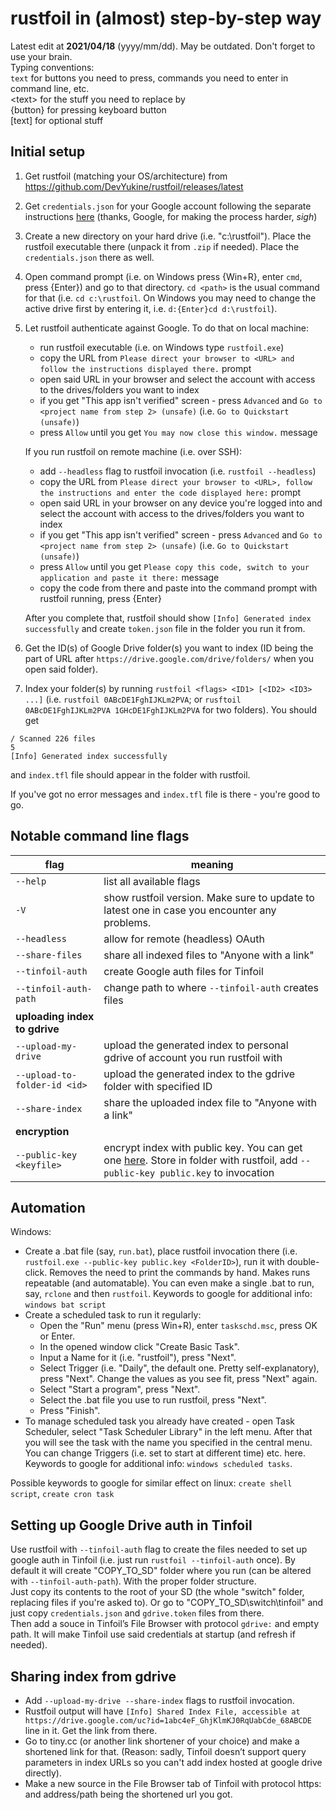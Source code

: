 # rustfoil in (almost) step-by-step way
Latest edit at **2021/04/18** (yyyy/mm/dd). May be outdated. Don't forget to use your brain.  
Typing conventions:  
`text` for buttons you need to press, commands you need to enter in command line, etc.  
\<text\> for the stuff you need to replace by  
{button} for pressing keyboard button  
\[text\] for optional stuff

## Initial setup
1. Get rustfoil (matching your OS/architecture) from https://github.com/DevYukine/rustfoil/releases/latest
2. Get `credentials.json` for your Google account following the separate instructions [here](https://ii0606226.github.io/gdrive-compendium/credentials) (thanks, Google, for making the process harder, *sigh*)
3. Create a new directory on your hard drive (i.e. "c:\rustfoil"). Place the rustfoil executable there (unpack it from `.zip` if needed). Place the `credentials.json` there as well.
4. Open command prompt (i.e. on Windows press {Win+R}, enter `cmd`, press {Enter}) and go to that directory. `cd <path>` is the usual command for that (i.e. `cd c:\rustfoil`. On Windows you may need to change the active drive first by entering it, i.e. `d:{Enter}cd d:\rustfoil`).
5. Let rustfoil authenticate against Google. To do that on local machine:
    * run rustfoil executable (i.e. on Windows type `rustfoil.exe`)
    * copy the URL from `Please direct your browser to <URL> and follow the instructions displayed there.` prompt 
    * open said URL in your browser and select the account with access to the drives/folders you want to index
    * if you get "This app isn't verified" screen - press `Advanced` and `Go to <project name from step 2> (unsafe)` (i.e. `Go to Quickstart (unsafe)`)
    * press `Allow` until you get `You may now close this window.` message  
    
    If you run rustfoil on remote machine (i.e. over SSH):
    * add `--headless` flag to rustfoil invocation (i.e. `rustfoil --headless`)
    * copy the URL from `Please direct your browser to <URL>, follow the instructions and enter the code displayed here:` prompt
    * open said URL in your browser on any device you're logged into and select the account with access to the drives/folders you want to index
    * if you get "This app isn't verified" screen - press `Advanced` and `Go to <project name from step 2> (unsafe)` (i.e. `Go to Quickstart (unsafe)`)
    * press `Allow` until you get `Please copy this code, switch to your application and paste it there:` message
    * copy the code from there and paste into the command prompt with rustfoil running, press {Enter}  
    
    After you complete that, rustfoil should show `[Info] Generated index successfully` and create `token.json` file in the folder you run it from. 
6. Get the ID(s) of Google Drive folder(s) you want to index (ID being the part of URL after `https://drive.google.com/drive/folders/` when you open said folder).
7. Index your folder(s) by running `rustfoil <flags> <ID1> [<ID2> <ID3> ...]` (i.e. `rustfoil 0ABcDE1FghIJKLm2PVA`; or `rusftoil 0ABcDE1FghIJKLm2PVA 1GHcDE1FghIJKLm2PVA` for two folders). You should get
```
/ Scanned 226 files                                                                                                    5
[Info] Generated index successfully
```
  and `index.tfl` file should appear in the folder with rustfoil.

If you've got no error messages and `index.tfl` file is there - you're good to go.

## Notable command line flags  

flag|meaning  
---|---  
`--help`|list all available flags  
`-V`|show rustfoil version. Make sure to update to latest one in case you encounter any problems.  
`--headless`|allow for remote (headless) OAuth  
`--share-files`|share all indexed files to "Anyone with a link"  
`--tinfoil-auth`|create Google auth files for Tinfoil  
``--tinfoil-auth-path``|change path to where `--tinfoil-auth` creates files  
**uploading index to gdrive**|  
`--upload-my-drive`|upload the generated index to personal gdrive of account you run rustfoil with  
`--upload-to-folder-id <id>`|upload the generated index to the gdrive folder with specified ID  
`--share-index`|share the uploaded index file to "Anyone with a link"  
**encryption**|  
`--public-key <keyfile>`|encrypt index with public key. You can get one [here](https://blawar.github.io/tinfoil/files/public.key). Store in folder with rustfoil, add `--public-key public.key` to invocation  

## Automation  
Windows:  
* Create a .bat file (say, `run.bat`), place rustfoil invocation there (i.e. `rustfoil.exe --public-key public.key <FolderID>`), run it with double-click. Removes the need to print the commands by hand. Makes runs repeatable (and automatable). You can even make a single .bat to run, say, `rclone` and then `rustfoil`. Keywords to google for additional info: `windows bat script`
* Create a scheduled task to run it regularly: 
  * Open the "Run" menu (press Win+R), enter `taskschd.msc`, press OK or Enter. 
  * In the opened window click "Create Basic Task".
  * Input a Name for it (i.e. "rustfoil"), press "Next".
  * Select Trigger (i.e. "Daily", the default one. Pretty self-explanatory), press "Next". Change the values as you see fit, press "Next" again.
  * Select "Start a program", press "Next".
  * Select the .bat file you use to run rustfoil, press "Next".
  * Press "Finish".
* To manage scheduled task you already have created - open Task Scheduler, select "Task Scheduler Library" in the left menu. After that you will see the task with the name you specified in the central menu. You can change Triggers (i.e. set to start at different time) etc. here. Keywords to google for additional info: `windows scheduled tasks`.  

Possible keywords to google for similar effect on linux: `create shell script`, `create cron task`

## Setting up Google Drive auth in Tinfoil 
Use rustfoil with `--tinfoil-auth` flag to create the files needed to set up google auth in Tinfoil (i.e. just run `rustfoil --tinfoil-auth` once).
By default it will create "COPY_TO_SD" folder where you run (can be altered with `--tinfoil-auth-path`). With the proper folder structure.  
Just copy its contents to the root of your SD (the whole "switch" folder, replacing files if you're asked to). Or go to "COPY_TO_SD\switch\tinfoil\" and just copy `credentials.json` and `gdrive.token` files from there.  
Then add a souce in Tinfoil’s File Browser with protocol `gdrive:` and empty path. It will make Tinfoil use said credentials at startup (and refresh if needed).

## Sharing index from gdrive
* Add `--upload-my-drive --share-index` flags to rustfoil invocation.  
* Rustfoil output will have `[Info] Shared Index File, accessible at https://drive.google.com/uc?id=1abc4eF_GhjKlmKJ0RqUabCde_68ABCDE` line in it. Get the link from there.
* Go to tiny.cc (or another link shortener of your choice) and make a shortened link for that. (Reason: sadly, Tinfoil doesn’t support query parameters in index URLs so you can't add index hosted at google drive directly).  
* Make a new source in the File Browser tab of Tinfoil with protocol https: and address/path being the shortened url you got.

